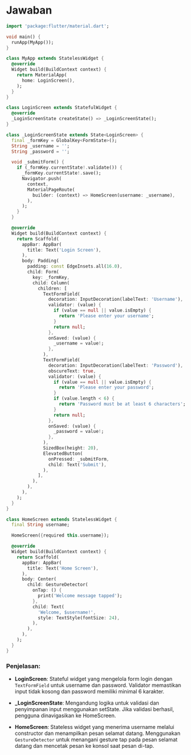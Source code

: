 # Jawaban

```dart
import 'package:flutter/material.dart';

void main() {
  runApp(MyApp());
}

class MyApp extends StatelessWidget {
  @override
  Widget build(BuildContext context) {
    return MaterialApp(
      home: LoginScreen(),
    );
  }
}

class LoginScreen extends StatefulWidget {
  @override
  _LoginScreenState createState() => _LoginScreenState();
}

class _LoginScreenState extends State<LoginScreen> {
  final _formKey = GlobalKey<FormState>();
  String _username = '';
  String _password = '';

  void _submitForm() {
    if (_formKey.currentState!.validate()) {
      _formKey.currentState!.save();
      Navigator.push(
        context,
        MaterialPageRoute(
          builder: (context) => HomeScreen(username: _username),
        ),
      );
    }
  }

  @override
  Widget build(BuildContext context) {
    return Scaffold(
      appBar: AppBar(
        title: Text('Login Screen'),
      ),
      body: Padding(
        padding: const EdgeInsets.all(16.0),
        child: Form(
          key: _formKey,
          child: Column(
            children: [
              TextFormField(
                decoration: InputDecoration(labelText: 'Username'),
                validator: (value) {
                  if (value == null || value.isEmpty) {
                    return 'Please enter your username';
                  }
                  return null;
                },
                onSaved: (value) {
                  _username = value!;
                },
              ),
              TextFormField(
                decoration: InputDecoration(labelText: 'Password'),
                obscureText: true,
                validator: (value) {
                  if (value == null || value.isEmpty) {
                    return 'Please enter your password';
                  }
                  if (value.length < 6) {
                    return 'Password must be at least 6 characters';
                  }
                  return null;
                },
                onSaved: (value) {
                  _password = value!;
                },
              ),
              SizedBox(height: 20),
              ElevatedButton(
                onPressed: _submitForm,
                child: Text('Submit'),
              ),
            ],
          ),
        ),
      ),
    );
  }
}

class HomeScreen extends StatelessWidget {
  final String username;

  HomeScreen({required this.username});

  @override
  Widget build(BuildContext context) {
    return Scaffold(
      appBar: AppBar(
        title: Text('Home Screen'),
      ),
      body: Center(
        child: GestureDetector(
          onTap: () {
            print('Welcome message tapped');
          },
          child: Text(
            'Welcome, $username!',
            style: TextStyle(fontSize: 24),
          ),
        ),
      ),
    );
  }
}
```

### Penjelasan:

- **LoginScreen**: Stateful widget yang mengelola form login dengan `TextFormField` untuk username dan password. Validator memastikan input tidak kosong dan password memiliki minimal 6 karakter.

- **_LoginScreenState**: Mengandung logika untuk validasi dan penyimpanan input menggunakan setState. Jika validasi berhasil, pengguna dinavigasikan ke HomeScreen.

- **HomeScreen**: Stateless widget yang menerima username melalui constructor dan menampilkan pesan selamat datang. Menggunakan `GestureDetector` untuk menangani gesture tap pada pesan selamat datang dan mencetak pesan ke konsol saat pesan di-tap.